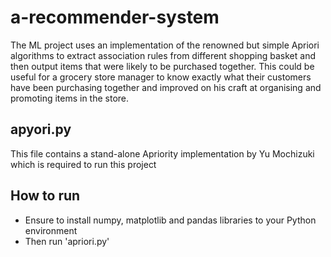 # a-recommender-system
The ML project uses an implementation of the renowned but simple Apriori algorithms to extract association rules from different shopping basket and then output items that were likely to be purchased together. This could be useful for a grocery store manager to know exactly what their customers have been purchasing together and improved on his craft at organising and promoting items in the store.

## apyori.py
This file contains a stand-alone Apriority implementation by Yu Mochizuki which is required to run this project

## How to run
- Ensure to install numpy, matplotlib and pandas libraries to your Python environment
- Then run 'apriori.py'
